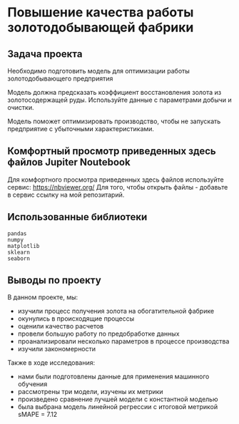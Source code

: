 # Повышение качества работы золотодобывающей фабрики

##  Задача проекта 

Необходимо подготовить модель для оптимизации работы золотодобывающего предприятия

Модель должна предсказать коэффициент восстановления золота из золотосодержащей руды. Используйте данные с параметрами добычи и очистки. 

Модель поможет оптимизировать производство, чтобы не запускать предприятие с убыточными характеристиками.


## Комфортный просмотр приведенных здесь файлов Jupiter Noutebook 

Для комфортного просмотра приведенных здесь файлов используйте сервис:
https://nbviewer.org/ 
Для того, чтобы открыть файлы - добавьте в сервис ссылку на мой репозитарий.

## Использованные библиотеки

```
pandas
numpy
matplotlib
sklearn
seaborn
```

## Выводы по проекту

В данном проекте, мы:
- изучили процесс получения золота на обогатительной фабрике
- окунулись в происходящие процессы
- оценили качество расчетов
- провели большую работу по предобработке данных
- проанализировали несколько параметров в процессе производства
- изучили закономерности

Также в ходе исследования: 
- нами были подготовлены данные для применения машинного обучения
- рассмотрены три модели, изучены их метрики
- произведено сравнение лучшей модели с константной моделью
- была выбрана модель линейной регрессии с итоговой метрикой sMAPE = 7.12


